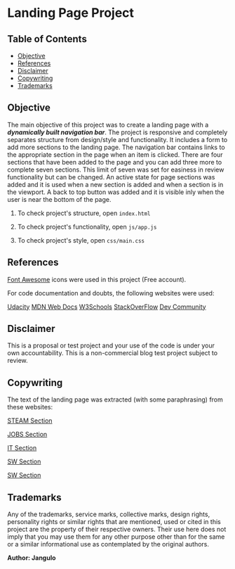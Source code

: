 # Landing Page Project

## Table of Contents

* [Objective](#objective)
* [References](#references)
* [Disclaimer](#disclaimer)
* [Copywriting](#copywriting)
* [Trademarks](#trademarks)

## Objective

The main objective of this project was to create a landing page with a ***dynamically built navigation bar***.
The project is responsive and completely separates structure from design/style and functionality.
It includes a form to add more sections to the landing page.
The navigation bar contains links to the appropriate section in the page when an item is clicked.
There are four sections that have been added to the page and you can add three more to complete seven sections.  This limit of seven was set for easiness in review functionality but can be changed.
An active state for page sections was added and it is used when a new section is added and when a section is in the viewport.
A back to top button was added and it is visible inly when the user is near the bottom of the page.


1. To check project's structure, open `index.html`

2. To check project's functionality, open `js/app.js`

3. To check project's style, open `css/main.css`

## References

[Font Awesome](https://fontawesome.com/) icons were used in this project (Free account).

For code documentation and doubts, the following websites were used:

[Udacity](http://www.udacity.com)
[MDN Web Docs](https://developer.mozilla.org/es/docs/Web/JavaScript)
[W3Schools](https://www.w3schools.com/)
[StackOverFlow](https://stackoverflow.com/)
[Dev Community](https://dev.to/)

## Disclaimer

This is a proposal or test project and your use of the code is under your own accountability.
This is a non-commercial blog test project subject to review.

## Copywriting

The text of the landing page was extracted (with some paraphrasing) from these websites:

[STEAM Section](https://www.empowerwomen.org/en/who-we-are/initiatives/ict-for-development)

[JOBS Section](https://www.theguardian.com/careers/2020/dec/14/tech-careers-for-women-what-are-the-main-roles-and-how-do-you-retrain)

[IT Section](http://www.insidecareers.co.uk/career-advice/women-in-the-it-industry/)

[SW Section](https://medium.com/better-programming/why-women-dont-pursue-software-engineering-17d0dead24e9)
 
[SW Section](https://www.projectf.com.au/blog-collection/2020/1/30/alternative-paths-to-software-engineering-for-women)

## Trademarks

Any of the trademarks, service marks, collective marks, design rights, personality rights or similar rights that are mentioned, used or cited in this project are the property of their respective owners. Their use here does not imply that you may use them for any other purpose other than for the same or a similar informational use as contemplated by the original authors.


**Author: Jangulo**



